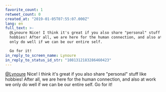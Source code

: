 ```yaml
---
favorite_count: 1
retweet_count: 0
created_at: "2019-01-05T07:55:07.000Z"
lang: en
full_text: >-
  @Lynoure Nice! I think it's great if you also share "personal" stuff like
  hobbies! After all, we are here for the human connection, and also at work we
  only do well if we can be our entire self.

  Go for it!
in_reply_to_screen_name: Lynoure
in_reply_to_status_id_str: "1081312183286460423"
---
```


[@Lynoure](https://twitter.com/Lynoure) Nice! I think it's great if you also
share "personal" stuff like hobbies! After all, we are here for the human
connection, and also at work we only do well if we can be our entire self. Go
for it!
